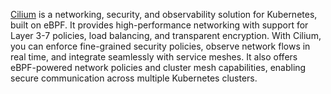[Cilium](https://cilium.io/) is a networking, security, and observability solution for Kubernetes, built on eBPF. It provides high-performance networking with support for Layer 3-7 policies, load balancing, and transparent encryption. With Cilium, you can enforce fine-grained security policies, observe network flows in real time, and integrate seamlessly with service meshes. It also offers eBPF-powered network policies and cluster mesh capabilities, enabling secure communication across multiple Kubernetes clusters.

